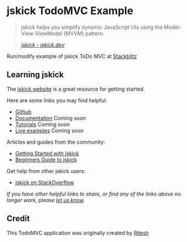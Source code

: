 # jskick TodoMVC Example

> jskick helps you simplify dynamic JavaScript UIs using the Model-View-ViewModel (MVVM) pattern.

> _[jskick - jskick.dev](http://jskick.dev)_

Run/modify example of jskick ToDo MVC at [Stackblitz](https://stackblitz.com/edit/jskick-todo?file=index.html)

## Learning jskick

The [jskick website](http://jskick.dev) is a great resource for getting started.

Here are some links you may find helpful:

* [Github](https://github.com/RADKick/jskick)
* [Documentation](http://jskick.dev/docs/) Coming soon
* [Tutorials](http://jskick.dev/learn) Coming soon
* [Live examples](http://jskick.dev/examples) Coming soon

Articles and guides from the community:

* [Getting Started with jskick]()
* [Beginners Guide to jskick]()

Get help from other jskick users:

* [jskick on StackOverflow](http://stackoverflow.com/questions/tagged/jskick)


_If you have other helpful links to share, or find any of the links above no longer work, please [let us know](https://github.com/tastejs/todomvc/issues)._


## Credit

This TodoMVC application was originally created by [Ritesh](https://github.com/radkick/jskick-todomvc)
